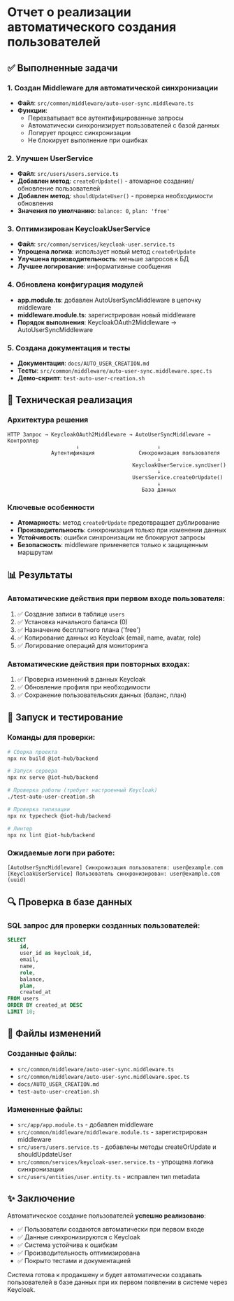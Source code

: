 # Отчет о реализации автоматического создания пользователей

## ✅ Выполненные задачи

### 1. Создан Middleware для автоматической синхронизации

- **Файл**: `src/common/middleware/auto-user-sync.middleware.ts`
- **Функции**:
  - Перехватывает все аутентифицированные запросы
  - Автоматически синхронизирует пользователей с базой данных
  - Логирует процесс синхронизации
  - Не блокирует выполнение при ошибках

### 2. Улучшен UserService

- **Файл**: `src/users/users.service.ts`
- **Добавлен метод**: `createOrUpdate()` - атомарное создание/обновление пользователей
- **Добавлен метод**: `shouldUpdateUser()` - проверка необходимости обновления
- **Значения по умолчанию**: `balance: 0`, `plan: 'free'`

### 3. Оптимизирован KeycloakUserService

- **Файл**: `src/common/services/keycloak-user.service.ts`
- **Упрощена логика**: использует новый метод `createOrUpdate`
- **Улучшена производительность**: меньше запросов к БД
- **Лучшее логирование**: информативные сообщения

### 4. Обновлена конфигурация модулей

- **app.module.ts**: добавлен AutoUserSyncMiddleware в цепочку middleware
- **middleware.module.ts**: зарегистрирован новый middleware
- **Порядок выполнения**: KeycloakOAuth2Middleware → AutoUserSyncMiddleware

### 5. Создана документация и тесты

- **Документация**: `docs/AUTO_USER_CREATION.md`
- **Тесты**: `src/common/middleware/auto-user-sync.middleware.spec.ts`
- **Демо-скрипт**: `test-auto-user-creation.sh`

## 🔧 Техническая реализация

### Архитектура решения

```
HTTP Запрос → KeycloakOAuth2Middleware → AutoUserSyncMiddleware → Контроллер
                      ↓                         ↓
              Аутентификация              Синхронизация пользователя
                                                ↓
                                        KeycloakUserService.syncUser()
                                                ↓
                                        UsersService.createOrUpdate()
                                                ↓
                                           База данных
```

### Ключевые особенности

- **Атомарность**: метод `createOrUpdate` предотвращает дублирование
- **Производительность**: синхронизация только при изменении данных
- **Устойчивость**: ошибки синхронизации не блокируют запросы
- **Безопасность**: middleware применяется только к защищенным маршрутам

## 📊 Результаты

### Автоматические действия при первом входе пользователя:

1. ✅ Создание записи в таблице `users`
2. ✅ Установка начального баланса (0)
3. ✅ Назначение бесплатного плана ('free')
4. ✅ Копирование данных из Keycloak (email, name, avatar, role)
5. ✅ Логирование операций для мониторинга

### Автоматические действия при повторных входах:

1. ✅ Проверка изменений в данных Keycloak
2. ✅ Обновление профиля при необходимости
3. ✅ Сохранение пользовательских данных (баланс, план)

## 🚀 Запуск и тестирование

### Команды для проверки:

```bash
# Сборка проекта
npx nx build @iot-hub/backend

# Запуск сервера
npx nx serve @iot-hub/backend

# Проверка работы (требует настроенный Keycloak)
./test-auto-user-creation.sh

# Проверка типизации
npx nx typecheck @iot-hub/backend

# Линтер
npx nx lint @iot-hub/backend
```

### Ожидаемые логи при работе:

```
[AutoUserSyncMiddleware] Синхронизация пользователя: user@example.com
[KeycloakUserService] Пользователь синхронизирован: user@example.com (uuid)
```

## 🔍 Проверка в базе данных

### SQL запрос для проверки созданных пользователей:

```sql
SELECT
    id,
    user_id as keycloak_id,
    email,
    name,
    role,
    balance,
    plan,
    created_at
FROM users
ORDER BY created_at DESC
LIMIT 10;
```

## 📝 Файлы изменений

### Созданные файлы:

- `src/common/middleware/auto-user-sync.middleware.ts`
- `src/common/middleware/auto-user-sync.middleware.spec.ts`
- `docs/AUTO_USER_CREATION.md`
- `test-auto-user-creation.sh`

### Измененные файлы:

- `src/app/app.module.ts` - добавлен middleware
- `src/common/middleware/middleware.module.ts` - зарегистрирован middleware
- `src/users/users.service.ts` - добавлены методы createOrUpdate и shouldUpdateUser
- `src/common/services/keycloak-user.service.ts` - упрощена логика синхронизации
- `src/users/entities/user.entity.ts` - исправлен тип metadata

## ✨ Заключение

Автоматическое создание пользователей **успешно реализовано**:

- ✅ Пользователи создаются автоматически при первом входе
- ✅ Данные синхронизируются с Keycloak
- ✅ Система устойчива к ошибкам
- ✅ Производительность оптимизирована
- ✅ Покрыто тестами и документацией

Система готова к продакшену и будет автоматически создавать пользователей в базе данных при их первом появлении в системе через Keycloak.
